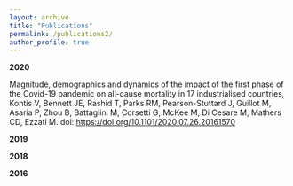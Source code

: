 ```yaml
---
layout: archive
title: "Publications"
permalink: /publications2/
author_profile: true
---
```


<b>2020</b>

Magnitude, demographics and dynamics of the impact of the first phase of the Covid-19 pandemic on all-cause mortality in 17 industrialised countries, Kontis V, Bennett JE, Rashid T, Parks RM, Pearson-Stuttard J, Guillot M, Asaria P, Zhou B, Battaglini M, Corsetti G, McKee M, Di Cesare M, Mathers CD, Ezzati M. doi: <a href='https://doi.org/10.1101/2020.07.26.20161570' target="_blank">https://doi.org/10.1101/2020.07.26.20161570</a>

<b>2019</b>

<b>2018</b>

<b>2016</b>

